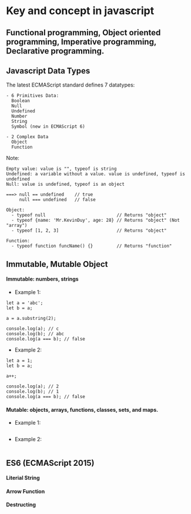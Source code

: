 # Key and concept in javascript

## Functional programming, Object oriented programming, Imperative programming, Declarative programming.

## Javascript Data Types

The latest ECMAScript standard defines 7 datatypes:

```
- 6 Primitives Data:
  Boolean
  Null
  Undefined
  Number
  String
  Symbol (new in ECMAScript 6)

- 2 Complex Data
  Object
  Function
```

Note:
```
Empty value: value is "", typeof is string
Undefined: a variable without a value. value is undefined, typeof is undefined
Null: value is undefined, typeof is an object

===> null == undefined    // true
     null === undefined   // false

Object:
  - typeof null                           // Returns "object"
  - typeof {name: 'Mr.KevinDuy', age: 28} // Returns "object" (Not "array")
  - typeof [1, 2, 3]                      // Returns "object"

Function:
  - typeof function funcName() {}         // Returns "function"
```

## Immutable, Mutable Object

#### Immutable: numbers, strings

- Example 1:

```
let a = 'abc';
let b = a;

a = a.substring(2);

console.log(a); // c
console.log(b); // abc
console.log(a === b); // false
```

- Example 2:

```
let a = 1;
let b = a;

a++;

console.log(a); // 2
console.log(b); // 1
console.log(a === b); // false
```

#### Mutable: objects, arrays, functions, classes, sets, and maps.

- Example 1:
```

```

- Example 2:
```

```

## ES6 (ECMAScript 2015)

#### Literial String

#### Arrow Function

#### Destructing